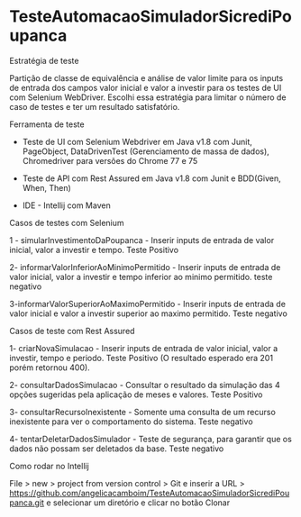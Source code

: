 # TesteAutomacaoSimuladorSicrediPoupanca

Estratégia de teste 

Partição de classe de equivalência e análise de valor limite para os inputs de entrada dos campos valor inicial e valor a investir para os testes de UI com Selenium WebDriver.
Escolhi essa estratégia para limitar o número de caso de testes e ter um resultado satisfatório.

Ferramenta de teste

- Teste de UI com Selenium Webdriver em Java v1.8 com Junit, PageObject, DataDrivenTest (Gerenciamento de massa de dados), Chromedriver para versões do Chrome 77 e 75

- Teste de API com Rest Assured em Java v1.8 com Junit e BDD(Given, When, Then)

- IDE - Intellij com Maven

Casos de testes com Selenium

1 - simularInvestimentoDaPoupanca - Inserir inputs de entrada de valor inicial, valor a investir e tempo. Teste Positivo 

2- informarValorInferiorAoMinimoPermitido - Inserir inputs de entrada de valor inicial, valor a investir e tempo inferior ao minimo permitido. teste negativo
 
3-informarValorSuperiorAoMaximoPermitido - Inserir inputs de entrada de valor inicial e valor a investir superior ao maximo permitido. Teste negativo

Casos de teste com Rest Assured

1- criarNovaSimulacao - Inserir inputs de entrada de valor inicial, valor a investir, tempo e periodo. Teste Positivo (O resultado esperado era 201 porém retornou 400).

2- consultarDadosSimulacao - Consultar o resultado da simulação das 4 opções sugeridas pela aplicação de meses e valores. Teste Positivo

3- consultarRecursoInexistente - Somente uma consulta de um recurso inexistente para ver o comportamento do sistema. Teste negativo

4- tentarDeletarDadosSimulador - Teste de segurança, para garantir que os dados não possam ser deletados da base. Teste negativo

Como rodar no Intellij 

File > new > project from version control > Git e inserir a URL > https://github.com/angelicacamboim/TesteAutomacaoSimuladorSicrediPoupanca.git e selecionar um diretório e clicar no botão Clonar


